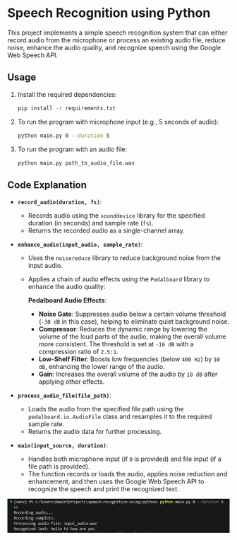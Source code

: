 # Speech Recognition using Python

This project implements a simple speech recognition system that can either record audio from the microphone or process an existing audio file, reduce noise, enhance the audio quality, and recognize speech using the Google Web Speech API.

## Usage

1. Install the required dependencies:

    ```bash
    pip install -r requirements.txt
    ```

2. To run the program with microphone input (e.g., 5 seconds of audio):

    ```bash
    python main.py 0 --duration 5
    ```

3. To run the program with an audio file:

    ```bash
    python main.py path_to_audio_file.wav
    ```

## Code Explanation

- **`record_audio(duration, fs)`**: 
    - Records audio using the `sounddevice` library for the specified duration (in seconds) and sample rate (`fs`).
    - Returns the recorded audio as a single-channel array.

- **`enhance_audio(input_audio, sample_rate)`**: 
    - Uses the `noisereduce` library to reduce background noise from the input audio.
    - Applies a chain of audio effects using the `Pedalboard` library to enhance the audio quality:
    
      **Pedalboard Audio Effects**:
      - **Noise Gate**: Suppresses audio below a certain volume threshold (`-30 dB` in this case), helping to eliminate quiet background noise.
      - **Compressor**: Reduces the dynamic range by lowering the volume of the loud parts of the audio, making the overall volume more consistent. The threshold is set at `-16 dB` with a compression ratio of `2.5:1`.
      - **Low-Shelf Filter**: Boosts low frequencies (below `400 Hz`) by `10 dB`, enhancing the lower range of the audio.
      - **Gain**: Increases the overall volume of the audio by `10 dB` after applying other effects.

- **`process_audio_file(file_path)`**: 
    - Loads the audio from the specified file path using the `pedalboard.io.AudioFile` class and resamples it to the required sample rate.
    - Returns the audio data for further processing.

- **`main(input_source, duration)`**: 
    - Handles both microphone input (if `0` is provided) and file input (if a file path is provided).
    - The function records or loads the audio, applies noise reduction and enhancement, and then uses the Google Web Speech API to recognize the speech and print the recognized text.


![Output Image](Output.png)
